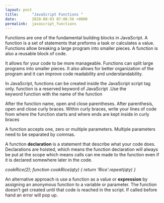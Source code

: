 ```yaml
---
layout: post
title:      "JavaScript Functions "
date:       2020-08-03 07:06:56 +0000
permalink:  javascript_functions
---
```


Functions are one of the fundamental building blocks in JavaScript. A function is a set of statements that preforms a task or calculates a value. Functions allow breaking a large program into smaller pieces. A function is also a reusable block of code. 

It allows for your code to be more manageable. Functions can split large programs into smaller pieces. It also allows for better organization of the program and it can improve code readability and understandability. 

In JavaScript, functions can be created inside the JavaScript script tag only. function is a reserved keyword of JavaScript .Use the keyword function with the name of the function

After the function name, open and close parentheses. After parenthesis, open and close curly braces. Within curly braces, write your lines of code from where the function starts and where ends are kept inside in curly braces

A function accepts one, zero or multiple parameters. Multiple parameters need to be separated by commas. 


A function **declaration** is a statement that describe what your code does. Declarations are hoisted, which means the function declaration will always be put at the scope which means calls can me made to the function even if it is declared somewhere later in the code.

*cookRice(2); 
function cookRice(qty) {
    return 'Rice'.repeat(qty)
}*

An alternative approach is use a function as a value or **expression** by assigning an anonymous function to a variable or parameter. The function doesn’t get created until that code is reached in the script. If called before hand an error will pop up. 



